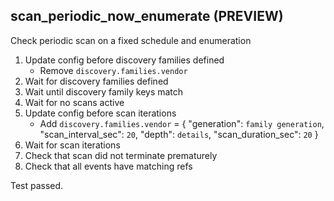 
## scan_periodic_now_enumerate (PREVIEW)

Check periodic scan on a fixed schedule and enumeration

1. Update config before discovery families defined
    * Remove `discovery.families.vendor`
1. Wait for discovery families defined
1. Wait until discovery family keys match
1. Wait for no scans active
1. Update config before scan iterations
    * Add `discovery.families.vendor` = { "generation": `family generation`, "scan_interval_sec": `20`, "depth": `details`, "scan_duration_sec": `20` }
1. Wait for scan iterations
1. Check that scan did not terminate prematurely
1. Check that all events have matching refs

Test passed.
